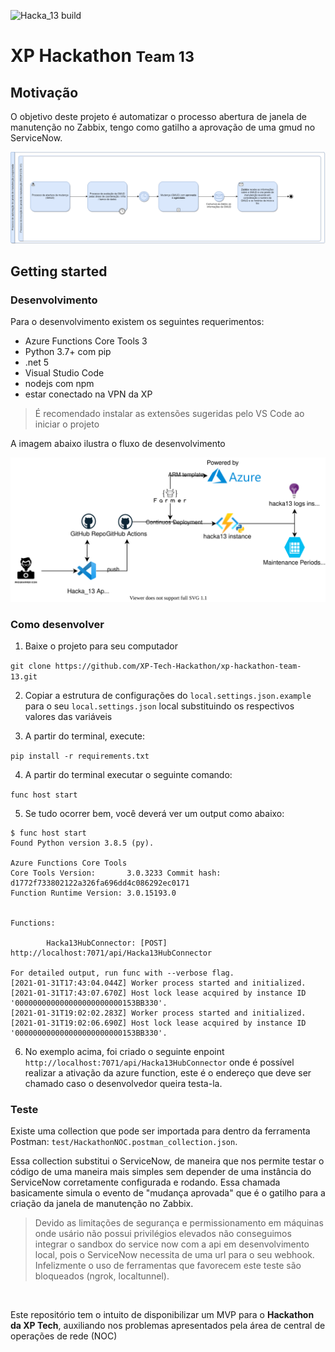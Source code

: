 ![Hacka_13 build](https://github.com/XP-Tech-Hackathon/xp-hackathon-team-13/workflows/Deplpy%20Hacka13%20Api/badge.svg)

# XP Hackathon <small>Team 13</small>

## Motivação
O objetivo deste projeto é automatizar o processo abertura de janela de manutenção no Zabbix, tengo como gatilho a aprovação de uma gmud no ServiceNow.

<img src="https://github.com/XP-Tech-Hackathon/xp-hackathon-team-13/blob/main/Diagram/TechDay.png" alt="drawing" width="1000"/>

## Getting started
### Desenvolvimento
Para o desenvolvimento existem os seguintes requerimentos:
- Azure Functions Core Tools 3
- Python 3.7+ com pip
- .net 5
- Visual Studio Code
- nodejs com npm
- estar conectado na VPN da XP

>É recomendado instalar as extensões sugeridas pelo VS Code ao iniciar o projeto

A imagem abaixo ilustra o fluxo de desenvolvimento

<img src="https://github.com/XP-Tech-Hackathon/xp-hackathon-team-13/blob/main/Diagram/hacka13_dev_flow.svg" alt="drawing" width="1000"/>

### Como desenvolver
1. Baixe o projeto para seu computador

`git clone https://github.com/XP-Tech-Hackathon/xp-hackathon-team-13.git`

2. Copiar a estrutura de configurações do `local.settings.json.example` para o seu `local.settings.json` local substituindo os respectivos valores das variáveis

3. A partir do terminal, execute: 

`pip install -r requirements.txt`

4. A partir do terminal executar o seguinte comando:

`func host start`

5. Se tudo ocorrer bem, você deverá ver um output como abaixo:
```
$ func host start
Found Python version 3.8.5 (py).

Azure Functions Core Tools
Core Tools Version:       3.0.3233 Commit hash: d1772f733802122a326fa696dd4c086292ec0171 
Function Runtime Version: 3.0.15193.0


Functions:

        Hacka13HubConnector: [POST] http://localhost:7071/api/Hacka13HubConnector

For detailed output, run func with --verbose flag.
[2021-01-31T17:43:04.044Z] Worker process started and initialized.
[2021-01-31T17:43:07.670Z] Host lock lease acquired by instance ID '000000000000000000000000153BB330'.
[2021-01-31T19:02:02.283Z] Worker process started and initialized.
[2021-01-31T19:02:06.690Z] Host lock lease acquired by instance ID '000000000000000000000000153BB330'.
```

6. No exemplo acima, foi criado o seguinte enpoint `http://localhost:7071/api/Hacka13HubConnector` onde é possível realizar a ativação da azure function, este é o endereço que deve ser chamado caso o desenvolvedor queira testa-la.

### Teste
Existe uma collection que pode ser importada para dentro da ferramenta Postman: `test/HackathonNOC.postman_collection.json`.

Essa collection substitui o ServiceNow, de maneira que nos permite testar o código de uma maneira mais simples sem depender de uma instância do ServiceNow corretamente configurada e rodando. Essa chamada basicamente simula o evento de "mudança aprovada" que é o gatilho para a criação da janela de manutenção no Zabbix.

>Devido as limitações de segurança e permissionamento em máquinas onde usário não possui privilégios elevados não conseguimos integrar o sandbox do service now com a api em desenvolvimento local, pois o ServiceNow necessita de uma url para o seu webhook. Infelizmente o uso de ferramentas que favorecem este teste são bloqueados (ngrok, localtunnel).
<br>

Este repositório tem o intuito de disponibilizar um MVP para o <b>Hackathon da XP Tech</b>, auxiliando nos problemas apresentados pela área de central de operações de rede (NOC)
